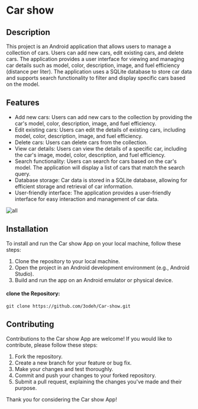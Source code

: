 # Car show

## Description
This project is an Android application that allows users to manage a collection of cars. Users can add new cars, edit existing cars, and delete cars. The application provides a user interface for viewing and managing car details such as model, color, description, image, and fuel efficiency (distance per liter). The application uses a SQLite database to store car data and supports search functionality to filter and display specific cars based on the model.

## Features

- Add new cars: Users can add new cars to the collection by providing the car's model, color, description, image, and fuel efficiency.
- Edit existing cars: Users can edit the details of existing cars, including model, color, description, image, and fuel efficiency.
- Delete cars: Users can delete cars from the collection.
- View car details: Users can view the details of a specific car, including the car's image, model, color, description, and fuel efficiency.
- Search functionality: Users can search for cars based on the car's model. The application will display a list of cars that match the search query.
- Database storage: Car data is stored in a SQLite database, allowing for efficient storage and retrieval of car information.
- User-friendly interface: The application provides a user-friendly interface for easy interaction and management of car data.

![all](https://github.com/3odeh/Car-show/assets/111912140/a5191705-031b-4b92-9f2f-aac717b08be9)

## Installation

To install and run the Car show App on your local machine, follow these steps:

1. Clone the repository to your local machine.
2. Open the project in an Android development environment (e.g., Android Studio).
3. Build and run the app on an Android emulator or physical device.

#### clone the Repository:

```shell
git clone https://github.com/3odeh/Car-show.git
```

## Contributing

Contributions to the Car show App are welcome! If you would like to contribute, please follow these steps:

1. Fork the repository.
2. Create a new branch for your feature or bug fix.
3. Make your changes and test thoroughly.
4. Commit and push your changes to your forked repository.
5. Submit a pull request, explaining the changes you've made and their purpose.

Thank you for considering the Car show App!


